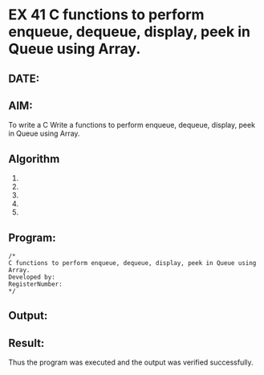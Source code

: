 # EX 41 C functions to perform enqueue, dequeue, display, peek in Queue using Array.
## DATE:
## AIM:
To write a C Write a functions to perform enqueue, dequeue, display, peek in Queue using Array.

## Algorithm
1. 
2. 
3. 
4.  
5.   

## Program:
```
/*
C functions to perform enqueue, dequeue, display, peek in Queue using Array.
Developed by: 
RegisterNumber:  
*/
```

## Output:



## Result:
Thus the program was executed and the output was verified successfully.
